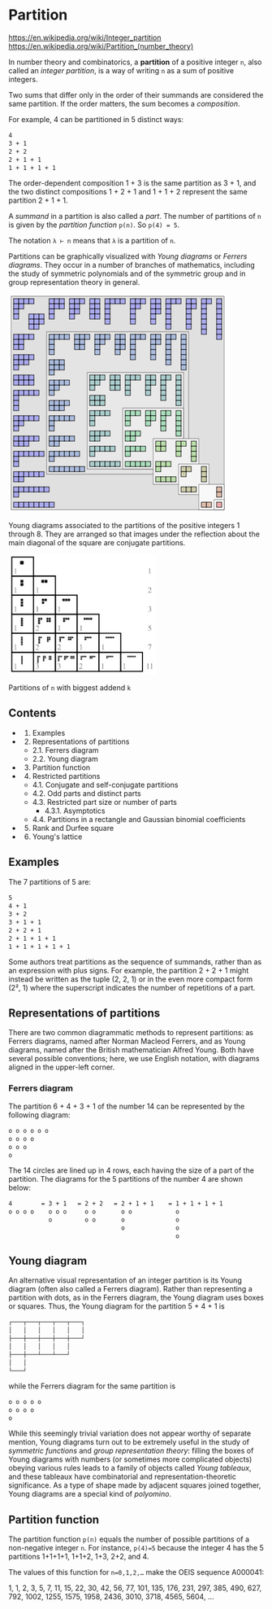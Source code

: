 # Partition

https://en.wikipedia.org/wiki/Integer_partition
https://en.wikipedia.org/wiki/Partition_(number_theory)

In number theory and combinatorics, a **partition** of a positive integer `n`, also called an *integer partition*, is a way of writing `n` as a sum of positive integers.

Two sums that differ only in the order of their summands are considered the same partition. If the order matters, the sum becomes a *composition*.

For example, 4 can be partitioned in 5 distinct ways:

```
4
3 + 1
2 + 2
2 + 1 + 1
1 + 1 + 1 + 1
```

The order-dependent composition 1 + 3 is the same partition as 3 + 1, and the two distinct compositions 1 + 2 + 1 and 1 + 1 + 2 represent the same partition 2 + 1 + 1.

A *summand* in a partition is also called a *part*. The number of partitions of `n` is given by the *partition function* `p(n)`. So `p(4) = 5`.

The notation `λ ⊢ n` means that `λ` is a partition of `n`.

Partitions can be graphically visualized with *Young diagrams* or *Ferrers diagrams*. They occur in a number of branches of mathematics, including the study of symmetric polynomials and of the symmetric group and in group representation theory in general.


![Young diagram](ferrer-partitioning-diagrams.png)

Young diagrams associated to the partitions of the positive integers 1 through 8. They are arranged so that images under the reflection about the main diagonal of the square are conjugate partitions.


![Partitions](partitions-of-n-with-biggest-addend-k.jpg)

Partitions of `n` with biggest addend `k`


## Contents

- 1. Examples
- 2. Representations of partitions
  - 2.1. Ferrers diagram
  - 2.2. Young diagram
- 3. Partition function
- 4. Restricted partitions
  - 4.1. Conjugate and self-conjugate partitions
  - 4.2. Odd parts and distinct parts
  - 4.3. Restricted part size or number of parts
    - 4.3.1. Asymptotics
  - 4.4. Partitions in a rectangle and Gaussian binomial coefficients
- 5. Rank and Durfee square
- 6. Young's lattice

## Examples

The 7 partitions of 5 are:

```
5
4 + 1
3 + 2
3 + 1 + 1
2 + 2 + 1
2 + 1 + 1 + 1
1 + 1 + 1 + 1 + 1
```

Some authors treat partitions as the sequence of summands, rather than as an expression with plus signs. For example, the partition 2 + 2 + 1 might instead be written as the tuple (2, 2, 1) or in the even more compact form (2², 1) where the superscript indicates the number of repetitions of a part.

## Representations of partitions

There are two common diagrammatic methods to represent partitions: as Ferrers diagrams, named after Norman Macleod Ferrers, and as Young diagrams, named after the British mathematician Alfred Young. Both have several possible conventions; here, we use English notation, with diagrams aligned in the upper-left corner.

### Ferrers diagram

The partition 6 + 4 + 3 + 1 of the number 14 can be represented by the following diagram:

```
o o o o o o
o o o o
o o o
o
```

The 14 circles are lined up in 4 rows, each having the size of a part of the partition. The diagrams for the 5 partitions of the number 4 are shown below:

```
4        = 3 + 1   = 2 + 2   = 2 + 1 + 1    = 1 + 1 + 1 + 1
o o o o    o o o     o o       o o            o
           o         o o       o              o
                               o              o
                                              o
```

## Young diagram

An alternative visual representation of an integer partition is its Young diagram (often also called a Ferrers diagram). Rather than representing a partition with dots, as in the Ferrers diagram, the Young diagram uses boxes or squares. Thus, the Young diagram for the partition 5 + 4 + 1 is

```
┌───┬───┬───┬───┬───┐
│   │   │   │   │   │
├───┼───┼───┼───┼───┘
│   │   │   │   │
├───┼───┴───┴───┘
│   │
└───┘
```

while the Ferrers diagram for the same partition is

```
o o o o o
o o o o
o
```

While this seemingly trivial variation does not appear worthy of separate mention, Young diagrams turn out to be extremely useful in the study of *symmetric functions* and *group representation theory*: filling the boxes of Young diagrams with numbers (or sometimes more complicated objects) obeying various rules leads to a family of objects called *Young tableaux*, and these tableaux have combinatorial and representation-theoretic significance. As a type of shape made by adjacent squares joined together, Young diagrams are a special kind of *polyomino*.

## Partition function

The partition function `p(n)` equals the number of possible partitions of a non-negative integer `n`. For instance, `p(4)=5` because the integer 4 has the 5 partitions 1+1+1+1, 1+1+2, 1+3, 2+2, and 4.

The values of this function for `n=0,1,2,…` make the OEIS sequence A000041:

1, 1, 2, 3, 5, 7, 11, 15, 22, 30, 42, 56, 77, 101, 135, 176, 231, 297, 385, 490, 627, 792, 1002, 1255, 1575, 1958, 2436, 3010, 3718, 4565, 5604, ...
